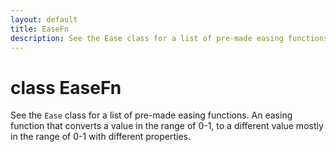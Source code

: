 ```yaml
---
layout: default
title: EaseFn
description: See the Ease class for a list of pre-made easing functions. An easing function that converts a value in the range of 0-1, to a different value mostly in the range of 0-1 with different properties.
---
```

# class EaseFn

See the `Ease` class for a list of pre-made easing functions. An
easing function that converts a value in the range of 0-1, to a different
value mostly in the range of 0-1 with different properties.
